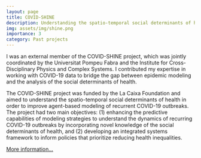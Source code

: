 ```yaml
---
layout: page
title: COVID-SHINE 
description: Understanding the spatio-temporal social determinants of health to improve ABMs
img: assets/img/shine.png
importance: 3
category: Past projects
---
```


I was an external member of the COVID-SHINE project, which was jointly coordinated by the Universitat Pompeu Fabra and the Institute for Cross-Disciplinary Physics and Complex Systems. I contributed my expertise in working with COVID-19 data to bridge the gap between epidemic modeling and the analysis of the social determinants of health.

The COVID-SHINE project was funded by the La Caixa Foundation and aimed to understand the spatio-temporal social determinants of health in order to improve agent-based modeling of recurrent COVID-19 outbreaks. The project had two main objectives: (1) enhancing the predictive capabilities of modeling strategies to understand the dynamics of recurring COVID-19 outbreaks by incorporating novel knowledge of the social determinants of health, and (2) developing an integrated systems framework to inform policies that prioritize reducing health inequalities.

[More information...](https://ifisc.uib-csic.es/en/research/projects/covid-shine/)
